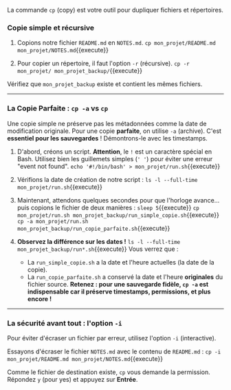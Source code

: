 La commande `cp` (copy) est votre outil pour dupliquer fichiers et répertoires.

### Copie simple et récursive

1.  Copions notre fichier `README.md` en `NOTES.md`.
    `cp mon_projet/README.md mon_projet/NOTES.md`{{execute}}

2.  Pour copier un répertoire, il faut l'option `-r` (récursive).
    `cp -r mon_projet/ mon_projet_backup/`{{execute}}

Vérifiez que `mon_projet_backup` existe et contient les mêmes fichiers.

---

### La Copie Parfaite : `cp -a` vs `cp`

Une copie simple ne préserve pas les métadonnées comme la date de modification originale. Pour une copie **parfaite**, on utilise `-a` (archive). C'est **essentiel pour les sauvegardes** ! Démontrons-le avec les timestamps.

1.  D'abord, créons un script. **Attention**, le `!` est un caractère spécial en Bash. Utilisez bien les guillemets simples (`' '`) pour éviter une erreur "event not found".
    `echo '#!/bin/bash' > mon_projet/run.sh`{{execute}}

2.  Vérifions la date de création de notre script :
    `ls -l --full-time mon_projet/run.sh`{{execute}}

3.  Maintenant, attendons quelques secondes pour que l'horloge avance... puis copions le fichier de deux manières :
    `sleep 5`{{execute}}
    `cp mon_projet/run.sh mon_projet_backup/run_simple_copie.sh`{{execute}}
    `cp -a mon_projet/run.sh mon_projet_backup/run_copie_parfaite.sh`{{execute}}

4.  **Observez la différence sur les dates !**
    `ls -l --full-time mon_projet_backup/run*.sh`{{execute}}
    Vous verrez que :
    - La `run_simple_copie.sh` a la date et l'heure actuelles (la date de la copie).
    - La `run_copie_parfaite.sh` a conservé la date et l'heure **originales** du fichier source.
    **Retenez : pour une sauvegarde fidèle, `cp -a` est indispensable car il préserve timestamps, permissions, et plus encore !**

---

### La sécurité avant tout : l'option `-i`

Pour éviter d'écraser un fichier par erreur, utilisez l'option `-i` (interactive).

Essayons d'écraser le fichier `NOTES.md` avec le contenu de `README.md` :
`cp -i mon_projet/README.md mon_projet/NOTES.md`{{execute}}

Comme le fichier de destination existe, `cp` vous demande la permission. Répondez `y` (pour yes) et appuyez sur **Entrée**.